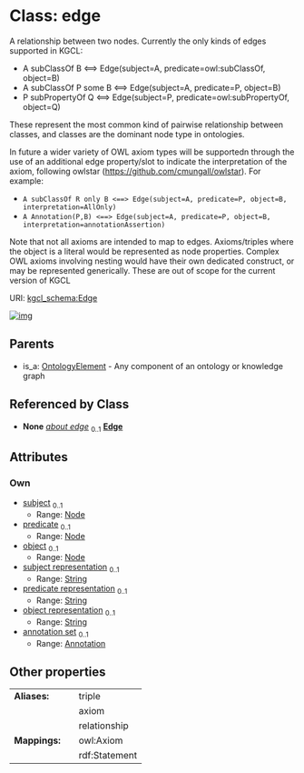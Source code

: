 
# Class: edge


A relationship between two nodes.
Currently the only kinds of edges supported in KGCL:

  * A subClassOf B <==> Edge(subject=A, predicate=owl:subClassOf, object=B)
  * A subClassOf P some B <==> Edge(subject=A, predicate=P, object=B)
  * P subPropertyOf Q <==> Edge(subject=P, predicate=owl:subPropertyOf, object=Q)

These represent the most common kind of pairwise relationship between classes, and classes are the dominant node type in ontologies.
  
In future a wider variety of OWL axiom types will be supportedn through the use of an additional edge property/slot to indicate the interpretation of the axiom, following owlstar (https://github.com/cmungall/owlstar).
For example:
 * `A subClassOf R only B <==> Edge(subject=A, predicate=P, object=B, interpretation=AllOnly)`
 * `A Annotation(P,B) <==> Edge(subject=A, predicate=P, object=B, interpretation=annotationAssertion)`

Note that not all axioms are intended to map to edges. Axioms/triples where the object is a literal would be represented as node properties. Complex OWL axioms involving nesting would have their own dedicated construct, or may be represented generically. These are out of scope for the current version of KGCL

URI: [kgcl_schema:Edge](https://w3id.org/kgcl-schema/Edge)


[![img](https://yuml.me/diagram/nofunky;dir:TB/class/[OntologyElement],[Node],[Annotation]<annotation%20set%200..1-++[Edge&#124;subject_representation:string%20%3F;predicate_representation:string%20%3F;object_representation:string%20%3F],[Node]<object%200..1-%20[Edge],[Node]<predicate%200..1-%20[Edge],[Node]<subject%200..1-%20[Edge],[EdgeChange]++-%20about%20edge%200..1>[Edge],[OntologyElement]^-[Edge],[EdgeChange],[Annotation])](https://yuml.me/diagram/nofunky;dir:TB/class/[OntologyElement],[Node],[Annotation]<annotation%20set%200..1-++[Edge&#124;subject_representation:string%20%3F;predicate_representation:string%20%3F;object_representation:string%20%3F],[Node]<object%200..1-%20[Edge],[Node]<predicate%200..1-%20[Edge],[Node]<subject%200..1-%20[Edge],[EdgeChange]++-%20about%20edge%200..1>[Edge],[OntologyElement]^-[Edge],[EdgeChange],[Annotation])

## Parents

 *  is_a: [OntologyElement](OntologyElement.md) - Any component of an ontology or knowledge graph

## Referenced by Class

 *  **None** *[about edge](about_edge.md)*  <sub>0..1</sub>  **[Edge](Edge.md)**

## Attributes


### Own

 * [subject](subject.md)  <sub>0..1</sub>
     * Range: [Node](Node.md)
 * [predicate](predicate.md)  <sub>0..1</sub>
     * Range: [Node](Node.md)
 * [object](object.md)  <sub>0..1</sub>
     * Range: [Node](Node.md)
 * [subject representation](subject_representation.md)  <sub>0..1</sub>
     * Range: [String](types/String.md)
 * [predicate representation](predicate_representation.md)  <sub>0..1</sub>
     * Range: [String](types/String.md)
 * [object representation](object_representation.md)  <sub>0..1</sub>
     * Range: [String](types/String.md)
 * [annotation set](annotation_set.md)  <sub>0..1</sub>
     * Range: [Annotation](Annotation.md)

## Other properties

|  |  |  |
| --- | --- | --- |
| **Aliases:** | | triple |
|  | | axiom |
|  | | relationship |
| **Mappings:** | | owl:Axiom |
|  | | rdf:Statement |

